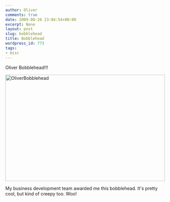 ```yaml
---
author: Oliver
comments: true
date: 2009-08-26 23:04:54+00:00
excerpt: None
layout: post
slug: bobblehead
title: Bobblehead
wordpress_id: 773
tags:
- misc
---
```


Oliver Bobblehead!!!

<a href="http://www.flickr.com/photos/owiber/3860617866/" title="OliverBobblehead by owiber, on Flickr"><img src="http://farm4.static.flickr.com/3483/3860617866_5283b6e327.jpg" width="500" height="333" alt="OliverBobblehead" /></a>

My business development team awarded me this bobblehead.  It's pretty cool, but kind of creepy too.  Woo!